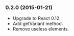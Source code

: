 ### 0.2.0 (2015-01-21)

* Upgrade to React 0.12.
* Add getVariant method.
* Remove useless elements.
